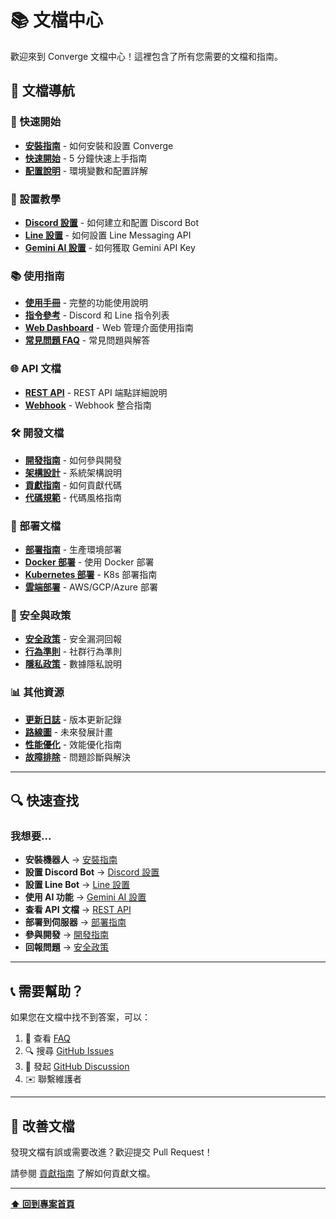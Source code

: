 # 📚 文檔中心

歡迎來到 Converge 文檔中心！這裡包含了所有您需要的文檔和指南。

## 📖 文檔導航

### 🚀 快速開始

- **[安裝指南](./INSTALLATION.md)** - 如何安裝和設置 Converge
- **[快速開始](./QUICKSTART.md)** - 5 分鐘快速上手指南
- **[配置說明](./CONFIGURATION.md)** - 環境變數和配置詳解

### 🔧 設置教學

- **[Discord 設置](./setup/DISCORD.md)** - 如何建立和配置 Discord Bot
- **[Line 設置](./setup/LINE.md)** - 如何設置 Line Messaging API
- **[Gemini AI 設置](./setup/GEMINI.md)** - 如何獲取 Gemini API Key

### 📚 使用指南

- **[使用手冊](./USAGE.md)** - 完整的功能使用說明
- **[指令參考](./COMMANDS.md)** - Discord 和 Line 指令列表
- **[Web Dashboard](./DASHBOARD.md)** - Web 管理介面使用指南
- **[常見問題 FAQ](./FAQ.md)** - 常見問題與解答

### 🌐 API 文檔

- **[REST API](./API.md)** - REST API 端點詳細說明
- **[Webhook](./WEBHOOK.md)** - Webhook 整合指南

### 🛠️ 開發文檔

- **[開發指南](./DEVELOPMENT.md)** - 如何參與開發
- **[架構設計](./ARCHITECTURE.md)** - 系統架構說明
- **[貢獻指南](./CONTRIBUTING.md)** - 如何貢獻代碼
- **[代碼規範](./CODE_STYLE.md)** - 代碼風格指南

### 🚢 部署文檔

- **[部署指南](./DEPLOYMENT.md)** - 生產環境部署
- **[Docker 部署](./deployment/DOCKER.md)** - 使用 Docker 部署
- **[Kubernetes 部署](./deployment/KUBERNETES.md)** - K8s 部署指南
- **[雲端部署](./deployment/CLOUD.md)** - AWS/GCP/Azure 部署

### 🔐 安全與政策

- **[安全政策](./SECURITY.md)** - 安全漏洞回報
- **[行為準則](./CODE_OF_CONDUCT.md)** - 社群行為準則
- **[隱私政策](./PRIVACY.md)** - 數據隱私說明

### 📊 其他資源

- **[更新日誌](./CHANGELOG.md)** - 版本更新記錄
- **[路線圖](./ROADMAP.md)** - 未來發展計畫
- **[性能優化](./OPTIMIZATION.md)** - 效能優化指南
- **[故障排除](./TROUBLESHOOTING.md)** - 問題診斷與解決

---

## 🔍 快速查找

### 我想要...

- **安裝機器人** → [安裝指南](./INSTALLATION.md)
- **設置 Discord Bot** → [Discord 設置](./setup/DISCORD.md)
- **設置 Line Bot** → [Line 設置](./setup/LINE.md)
- **使用 AI 功能** → [Gemini AI 設置](./setup/GEMINI.md)
- **查看 API 文檔** → [REST API](./API.md)
- **部署到伺服器** → [部署指南](./DEPLOYMENT.md)
- **參與開發** → [開發指南](./DEVELOPMENT.md)
- **回報問題** → [安全政策](./SECURITY.md)

---

## 📞 需要幫助？

如果您在文檔中找不到答案，可以：

1. 📖 查看 [FAQ](./FAQ.md)
2. 🔍 搜尋 [GitHub Issues](https://github.com/kaiyasi/Converge/issues)
3. 💬 發起 [GitHub Discussion](https://github.com/kaiyasi/Converge/discussions)
4. ✉️ 聯繫維護者

---

## 🤝 改善文檔

發現文檔有誤或需要改進？歡迎提交 Pull Request！

請參閱 [貢獻指南](./CONTRIBUTING.md) 了解如何貢獻文檔。

---

**[⬆ 回到專案首頁](../README.md)**
